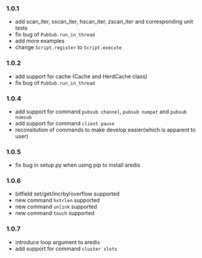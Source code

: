 ### 1.0.1
* add scan_iter, sscan_iter, hscan_iter, zscan_iter and corresponding unit tests
* fix bug of `PubSub.run_in_thread`
* add more examples
* change `Script.register` to `Script.execute`

### 1.0.2
* add support for cache (Cache and HerdCache class)
* fix bug of `PubSub.run_in_thread`

### 1.0.4
* add support for command `pubsub channel`, `pubsub numpat` and `pubsub numsub`
* add support for command `client pause`
* reconsitution of commands to make develop easier(which is apparent to user)

### 1.0.5
* fix bug in setup.py when using pip to install aredis

### 1.0.6
* bitfield set/get/incrby/overflow supported
* new command `hstrlen` supported
* new command `unlink` supported
* new command `touch` supported

### 1.0.7
* introduce loop argument to aredis
* add support for command `cluster slots` 